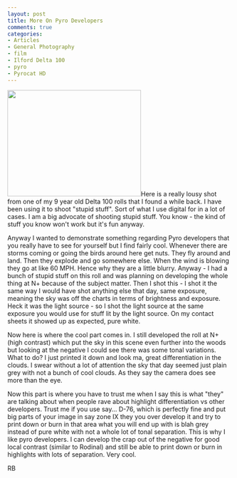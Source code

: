 ```yaml
---
layout: post
title: More On Pyro Developers
comments: true
categories:
- Articles
- General Photography
- film
- Ilford Delta 100
- pyro
- Pyrocat HD
---
```

<a rel="prettyPhoto" href="http://photo.rwboyer.com/wp-content/uploads/2010/09/delta100-pyro.jpg"><img class="size-medium wp-image-2332 alignleft" title="delta100-pyro" src="http://photo.rwboyer.com/wp-content/uploads/2010/09/delta100-pyro-300x239.jpg" alt="" width="300" height="239" /></a>Here is a really lousy shot from one of my 9 year old Delta 100 rolls that I found a while back. I have been using it to shoot "stupid stuff". Sort of what I use digital for in a lot of cases. I am a big advocate of shooting stupid stuff. You know - the kind of stuff you know won't work but it's fun anyway.

Anyway I wanted to demonstrate something regarding Pyro developers that you really have to see for yourself but I find fairly cool. Whenever there are storms coming or going the birds around here get nuts. They fly around and land. Then they explode and go somewhere else. When the wind is blowing they go at like 60 MPH. Hence why they are a little blurry. Anyway - I had a bunch of stupid stuff on this roll and was planning on developing the whole thing at N+ because of the subject matter. Then I shot this - I shot it the same way I would have shot anything else that day, same exposure, meaning the sky was off the charts in terms of brightness and exposure. Heck it was the light source - so I shot the light source at the same exposure you would use for stuff lit by the light source. On my contact sheets it showed up as expected, pure white.

Now here is where the cool part comes in. I still developed the roll at N+ (high contrast) which put the sky in this scene even further into the woods but looking at the negative I could see there was some tonal variations. What to do? I just printed it down and look ma, great differentiation in the clouds. I swear without a lot of attention the sky that day seemed just plain grey with not a bunch of cool clouds. As they say the camera does see more than the eye.

Now this part is where you have to trust me when I say this is what "they" are talking about when people rave about highlight differentiation vs other developers. Trust me if you use say... D-76, which is perfectly fine and put big parts of your image in say zone IX they you over develop it and try to print down or burn in that area what you will end up with is blah grey instead of pure white with not a whole lot of tonal separation. This is why I like pyro developers. I can develop the crap out of the negative for good local contrast (similar to Rodinal) and still be able to print down or burn in highlights with lots of separation. Very cool.

RB